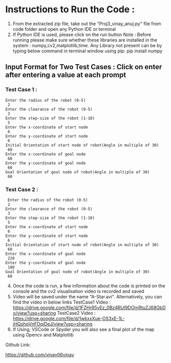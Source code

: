 # Instructions to Run the Code : 

1. From the extracted zip file, take out the "Proj3_vinay_anuj.py" file from code folder and open any Python IDE or terminal
3. If Python IDE is used, please click on the run button
Note : Before running please make sure whether these libraries are installed in the system : numpy,cv2,matplotlib,time.
Any Library not present can be by typing below command in terminal window using pip:
       pip install numpy
       
## Input Format for Two Test Cases : Click on enter after entering a value at each prompt

### Test Case 1 : 
	Enter the radius of the robot (0-5)
	 2
	Enter the clearance of the robot (0-5)
	 3
	Enter the step-size of the robot (1-10)
	 5
	Enter the x-coordinate of start node
	 6
	Enter the y-coordinate of start node
	 6
	Initial Orientation of start node of robot(Angle in multiple of 30)
	 60
	Enter the x-coordinate of goal node
	 60
	Enter the y-coordinate of goal node
	 60
	Goal Orientation of goal node of robot(Angle in multiple of 30)
	 60
### Test Case 2 : 
	 Enter the radius of the robot (0-5)
	 2
	Enter the clearance of the robot (0-5)
	 3
	Enter the step-size of the robot (1-10)
	 5
	Enter the x-coordinate of start node
	 6
	Enter the y-coordinate of start node
	 6
	Initial Orientation of start node of robot(Angle in multiple of 30)
	 60
	Enter the x-coordinate of goal node
	 220
	Enter the y-coordinate of goal node
	 180
	Goal Orientation of goal node of robot(Angle in multiple of 30)
	 60




4. Once the code is run, a few information about the code is printed on the console and the cv2 visualisation video is recorded and saved
5. Video will be saved under the name "A-Star.avi". Alternatively, you can find the video in below links
    TestCase1 Video : https://drive.google.com/file/d/1FZHrR5yEz_0Bz4RUl9DOmRtuZJ68GbDo/view?usp=sharing
    TestCase2 Video : https://drive.google.com/file/d/1wkxxXue-OS3xE-1L-jHQshqVnFDqiDeJ/view?usp=sharing
6. If Using, VSCode or Spyder you will also see a final plot of the map using Opencv and Matplotlib

Github Link: 

https://github.com/vinay06vinay



